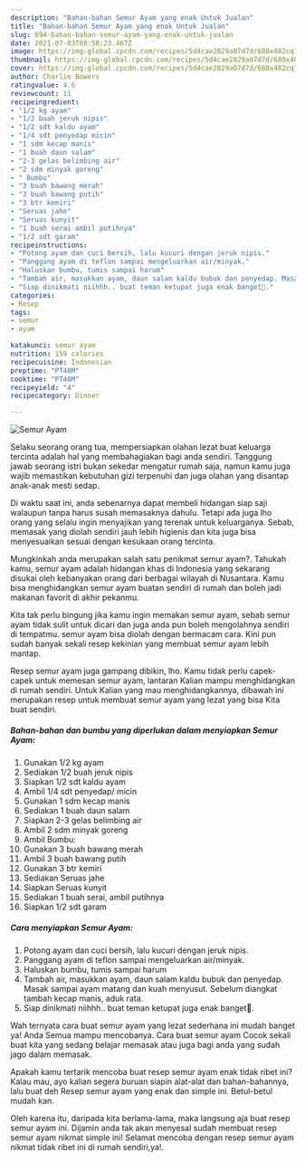 ```yaml
---
description: "Bahan-bahan Semur Ayam yang enak Untuk Jualan"
title: "Bahan-bahan Semur Ayam yang enak Untuk Jualan"
slug: 694-bahan-bahan-semur-ayam-yang-enak-untuk-jualan
date: 2021-07-03T08:50:23.467Z
image: https://img-global.cpcdn.com/recipes/5d4cae2829a07d7d/680x482cq70/semur-ayam-foto-resep-utama.jpg
thumbnail: https://img-global.cpcdn.com/recipes/5d4cae2829a07d7d/680x482cq70/semur-ayam-foto-resep-utama.jpg
cover: https://img-global.cpcdn.com/recipes/5d4cae2829a07d7d/680x482cq70/semur-ayam-foto-resep-utama.jpg
author: Charlie Bowers
ratingvalue: 4.6
reviewcount: 11
recipeingredient:
- "1/2 kg ayam"
- "1/2 buah jeruk nipis"
- "1/2 sdt kaldu ayam"
- "1/4 sdt penyedap micin"
- "1 sdm kecap manis"
- "1 buah daun salam"
- "2-3 gelas belimbing air"
- "2 sdm minyak goreng"
- " Bumbu"
- "3 buah bawang merah"
- "3 buah bawang putih"
- "3 btr kemiri"
- "Seruas jahe"
- "Seruas kunyit"
- "1 buah serai ambil putihnya"
- "1/2 sdt garam"
recipeinstructions:
- "Potong ayam dan cuci bersih, lalu kucuri dengan jeruk nipis."
- "Panggang ayam di teflon sampai mengeluarkan air/minyak."
- "Haluskan bumbu, tumis sampai harum"
- "Tambah air, masukkan ayam, daun salam kaldu bubuk dan penyedap. Masak sampai ayam matang dan kuah menyusut. Sebelum diangkat tambah kecap manis, aduk rata."
- "Siap dinikmati niihhh.. buat teman ketupat juga enak banget🍛."
categories:
- Resep
tags:
- semur
- ayam

katakunci: semur ayam 
nutrition: 159 calories
recipecuisine: Indonesian
preptime: "PT40M"
cooktime: "PT40M"
recipeyield: "4"
recipecategory: Dinner

---
```



![Semur Ayam](https://img-global.cpcdn.com/recipes/5d4cae2829a07d7d/680x482cq70/semur-ayam-foto-resep-utama.jpg)

Selaku seorang orang tua, mempersiapkan olahan lezat buat keluarga tercinta adalah hal yang membahagiakan bagi anda sendiri. Tanggung jawab seorang istri bukan sekedar mengatur rumah saja, namun kamu juga wajib memastikan kebutuhan gizi terpenuhi dan juga olahan yang disantap anak-anak mesti sedap.

Di waktu  saat ini, anda sebenarnya dapat membeli hidangan siap saji walaupun tanpa harus susah memasaknya dahulu. Tetapi ada juga lho orang yang selalu ingin menyajikan yang terenak untuk keluarganya. Sebab, memasak yang diolah sendiri jauh lebih higienis dan kita juga bisa menyesuaikan sesuai dengan kesukaan orang tercinta. 



Mungkinkah anda merupakan salah satu penikmat semur ayam?. Tahukah kamu, semur ayam adalah hidangan khas di Indonesia yang sekarang disukai oleh kebanyakan orang dari berbagai wilayah di Nusantara. Kamu bisa menghidangkan semur ayam buatan sendiri di rumah dan boleh jadi makanan favorit di akhir pekanmu.

Kita tak perlu bingung jika kamu ingin memakan semur ayam, sebab semur ayam tidak sulit untuk dicari dan juga anda pun boleh mengolahnya sendiri di tempatmu. semur ayam bisa diolah dengan bermacam cara. Kini pun sudah banyak sekali resep kekinian yang membuat semur ayam lebih mantap.

Resep semur ayam juga gampang dibikin, lho. Kamu tidak perlu capek-capek untuk memesan semur ayam, lantaran Kalian mampu menghidangkan di rumah sendiri. Untuk Kalian yang mau menghidangkannya, dibawah ini merupakan resep untuk membuat semur ayam yang lezat yang bisa Kita buat sendiri.

<!--inarticleads1-->

##### Bahan-bahan dan bumbu yang diperlukan dalam menyiapkan Semur Ayam:

1. Gunakan 1/2 kg ayam
1. Sediakan 1/2 buah jeruk nipis
1. Siapkan 1/2 sdt kaldu ayam
1. Ambil 1/4 sdt penyedap/ micin
1. Gunakan 1 sdm kecap manis
1. Sediakan 1 buah daun salam
1. Siapkan 2-3 gelas belimbing air
1. Ambil 2 sdm minyak goreng
1. Ambil  Bumbu:
1. Gunakan 3 buah bawang merah
1. Ambil 3 buah bawang putih
1. Gunakan 3 btr kemiri
1. Sediakan Seruas jahe
1. Siapkan Seruas kunyit
1. Sediakan 1 buah serai, ambil putihnya
1. Siapkan 1/2 sdt garam




<!--inarticleads2-->

##### Cara menyiapkan Semur Ayam:

1. Potong ayam dan cuci bersih, lalu kucuri dengan jeruk nipis.
1. Panggang ayam di teflon sampai mengeluarkan air/minyak.
1. Haluskan bumbu, tumis sampai harum
1. Tambah air, masukkan ayam, daun salam kaldu bubuk dan penyedap. Masak sampai ayam matang dan kuah menyusut. Sebelum diangkat tambah kecap manis, aduk rata.
1. Siap dinikmati niihhh.. buat teman ketupat juga enak banget🍛.




Wah ternyata cara buat semur ayam yang lezat sederhana ini mudah banget ya! Anda Semua mampu mencobanya. Cara buat semur ayam Cocok sekali buat kita yang sedang belajar memasak atau juga bagi anda yang sudah jago dalam memasak.

Apakah kamu tertarik mencoba buat resep semur ayam enak tidak ribet ini? Kalau mau, ayo kalian segera buruan siapin alat-alat dan bahan-bahannya, lalu buat deh Resep semur ayam yang enak dan simple ini. Betul-betul mudah kan. 

Oleh karena itu, daripada kita berlama-lama, maka langsung aja buat resep semur ayam ini. Dijamin anda tak akan menyesal sudah membuat resep semur ayam nikmat simple ini! Selamat mencoba dengan resep semur ayam nikmat tidak ribet ini di rumah sendiri,ya!.

